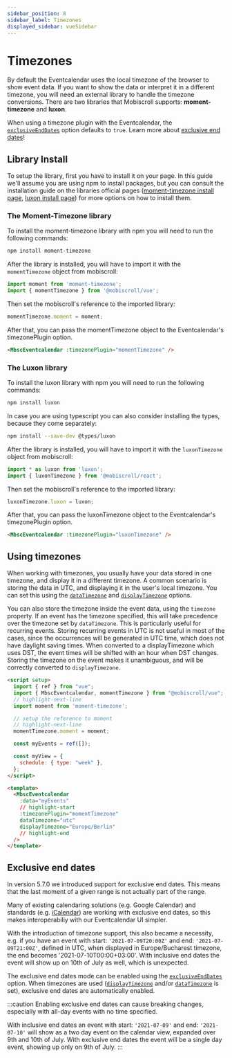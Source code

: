 ```yaml
---
sidebar_position: 8
sidebar_label: Timezones
displayed_sidebar: vueSidebar
---
```


# Timezones

By default the Eventcalendar uses the local timezone of the browser to show event data. If you want to show the data or interpret it in a different timezone, you will need an external library to handle the timezone conversions. There are two libraries that Mobiscroll supports: **moment-timezone** and **luxon**.

When using a timezone plugin with the Eventcalendar, the [`exclusiveEndDates`](api#opt-exclusiveEndDates) option defaults to `true`. Learn more about [exclusive end dates](#exclusive-end-dates)!

## Library Install

To setup the library, first you have to install it on your page. In this guide we'll assume you are using npm to install packages, but you can consult the installation guide on the libraries official pages ([moment-timezone install page](https://momentjs.com/timezone), [luxon install page](https://moment.github.io/luxon)) for more options on how to install them.

### The Moment-Timezone library

To install the moment-timezone library with npm you will need to run the following commands:

```bash
npm install moment-timezone
```

After the library is installed, you will have to import it with the `momentTimezone` object from mobiscroll:

```ts
import moment from 'moment-timezone';
import { momentTimezone } from '@mobiscroll/vue';
```

Then set the mobiscroll's reference to the imported library:

```ts
momentTimezone.moment = moment;
```

After that, you can pass the momentTimezone object to the Eventcalendar's timezonePlugin option.

```html
<MbscEventcalendar :timezonePlugin="momentTimezone" />
```

### The Luxon library

To install the luxon library with npm you will need to run the following commands:

```bash
npm install luxon
```

In case you are using typescript you can also consider installing the types, because they come separately:

```bash
npm install --save-dev @types/luxon
```

After the library is installed, you will have to import it with the `luxonTimezone` object from mobiscroll:

```ts
import * as luxon from 'luxon';
import { luxonTimezone } from '@mobiscroll/react';
```

Then set the mobiscroll's reference to the imported library:

```ts
luxonTimezone.luxon = luxon;
```

After that, you can pass the luxonTimezone object to the Eventcalendar's timezonePlugin option.

```html
<MbscEventcalendar :timezonePlugin="luxonTimezone" />
```

## Using timezones

When working with timezones, you usually have your data stored in one timezone, and display it in a different timezone. A common scenario is storing the data in UTC, and displaying it in the user's local timezone. You can set this using the [`dataTimezone`](api#opt-dataTimezone) and [`displayTimezone`](api#opt-displayTimezone) options.

You can also store the timezone inside the event data, using the `timezone` property. If an event has the timezone specified, this will take precedence over the timezone set by `dataTimezone`. This is particularly useful for recurring events. Storing recurring events in UTC is not useful in most of the cases, since the occurrences will be generated in UTC time, which does not have daylight saving times. When converted to a displayTimezone which uses DST, the event times will be shifted with an hour when DST changes. Storing the timezone on the event makes it unambiguous, and will be correctly converted to `displayTimezone`.

```html title="Example"
<script setup>
  import { ref } from "vue";
  import { MbscEventcalendar, momentTimezone } from "@mobiscroll/vue";
  // highlight-next-line
  import moment from 'moment-timezone';

  // setup the reference to moment
  // highlight-next-line
  momentTimezone.moment = moment;

  const myEvents = ref([]);

  const myView = {
    schedule: { type: "week" },
  };
</script>

<template>
  <MbscEventcalendar
    :data="myEvents"
    // highlight-start
    :timezonePlugin="momentTimezone"
    dataTimezone="utc"
    displayTimezone="Europe/Berlin"
    // highlight-end
  />
</template>
```

## Exclusive end dates

In version 5.7.0 we introduced support for exclusive end dates. This means that the last moment of a given range is not actually part of the range.

Many of existing calendaring solutions (e.g. Google Calendar) and standards (e.g. [iCalendar](https://icalendar.org/)) are working with exclusive end dates, so this makes interoperabiliy with our Eventcalendar UI simpler.

With the introduction of timezone support, this also became a necessity, e.g. if you have an event with start: `'2021-07-09T20:00Z'` and end: `'2021-07-09T21:00Z'`, defined in UTC, when displayed in Europe/Bucharest timezone, the end becomes '2021-07-10T00:00+03:00'. With inclusive end dates the event will show up on 10th of July as well, which is unexpected.

The exclusive end dates mode can be enabled using the [`exclusiveEndDates`](api#opt-exclusiveEndDates) option. When timezones are used ([`displayTimezone`](api#opt-displayTimezone) and/or [`dataTimezone`](api#opt-dataTimezone) is set), exclusive end dates are automatically enabled.


:::caution
Enabling exclusive end dates can cause breaking changes, especially with all-day events with no time specified.

With inclusive end dates an event with start: `'2021-07-09'` and end: `'2021-07-10'` will show as a two day event on the calendar view, expanded over 9th and 10th of July. With exclusive end dates the event will be a single day event, showing up only on 9th of July.
:::
